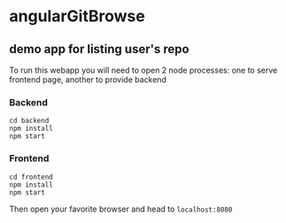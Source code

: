 # angularGitBrowse
## demo app for listing user's repo

To run this webapp you will need to open 2 node processes: one to serve frontend page, another to provide backend

### Backend

```
cd backend
npm install
npm start
```

### Frontend

```
cd frontend
npm install
npm start
```

Then open your favorite browser and head to ```localhost:8080```